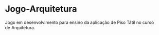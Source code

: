 # Jogo-Arquitetura
Jogo em desenvolvimento para ensino da aplicação de Piso Tátil no curso de Arquitetura.
